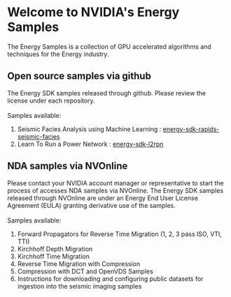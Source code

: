 # Welcome to NVIDIA's Energy Samples
The Energy Samples is a collection of GPU accelerated algorithms and techniques for the Energy industry. 

## Open source samples via github
The Energy SDK samples released through github. Please review the license under each repository.<br>
<br>
Samples available:<br>
1. Seismic Facies Analysis using Machine Learning : [energy-sdk-rapids-seismic-facies](https://github.com/NVIDIA/energy-sdk-rapids-seismic-facies)<br>
2. Learn To Run a Power Network : [energy-sdk-l2rpn](https://github.com/NVIDIA/energy-sdk-l2rpn)<br>

## NDA samples via NVOnline
Please contact your NVIDIA account manager or representative to start the process of accesses NDA samples via NVOnline. The Energy SDK samples released through NVOnline are under an Energy End User License Agreement (EULA) granting derivative use of the samples.<br>
<br>
Samples available:<br>
1. Forward Propagators for Reverse Time Migration (1, 2, 3 pass ISO, VTI, TTI)<br>
2. Kirchhoff Depth Migration<br>
3. Kirchhoff Time Migration<br>
4. Reverse Time Migration with Compression<br>
5. Compression with DCT and OpenVDS Samples<br>
6. Instructions for downloading and configuring public datasets for ingestion into the seismic imaging samples <br>

